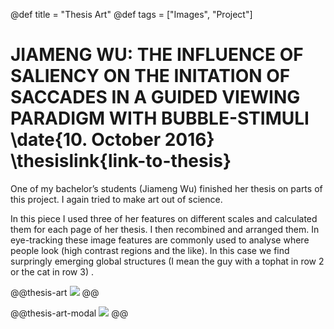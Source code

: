 @def title = "Thesis Art"
@def tags = ["Images", "Project"]

# JIAMENG WU: THE INFLUENCE OF SALIENCY ON THE INITATION OF SACCADES IN A GUIDED VIEWING PARADIGM WITH BUBBLE-STIMULI \date{10. October 2016} \thesislink{link-to-thesis}
One of my bachelor’s students (Jiameng Wu) finished her thesis on parts of this project. I again tried to make art out of science.


In this piece I used three of her features on different scales and calculated them for each page of her thesis. I then recombined and arranged them. In eye-tracking these image features are commonly used to analyse where people look (high contrast regions and the like). In this case we find surpringly emerging global structures (I mean the guy with a tophat in row 2 or the cat in row 3) .

@@thesis-art
![](/assets/thesis-art/a2_meng.jpg)
@@

@@thesis-art-modal
![](/assets/thesis-art/a2_meng.jpg)
@@
